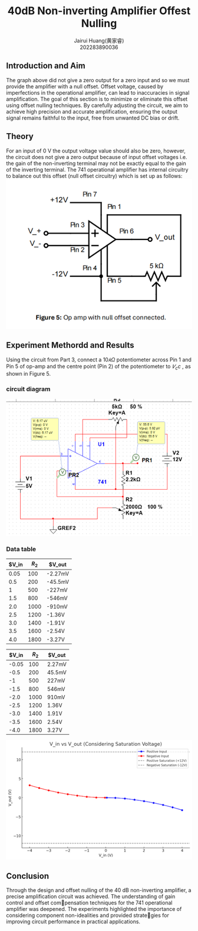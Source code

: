 # <center> 40dB Non-inverting Amplifier Offest Nulling</center>
<center>Jairui Huang(黄家睿)</center>
<center>202283890036</center>



## Introduction and Aim
The graph above did not give a zero output for a zero input and so we must 
provide the amplifier with a null offset. Offset voltage, caused by 
imperfections in the operational amplifier, can lead to inaccuracies in 
signal amplification. The goal of this section is to minimize or eliminate this 
offset using offset nulling techniques. By carefully adjusting the circuit, we
aim to achieve high precision and accurate amplification, ensuring the 
output signal remains faithful to the input, free from unwanted DC bias or 
drift.

## Theory

For an input of 0 V the output voltage value should also be zero, however, 
the circuit does not give a zero output because of input offset voltages i.e. 
the gain of the non-inverting terminal may not be exactly equal to the gain 
of the inverting terminal. The 741 operational amplifier has internal 
circuitry to balance out this offset (null offset circuitry) which is set up as 
follows:
![](../Lab_picture/Lab5_TheoryDiagram.png)

## Experiment Methordd and Results
Using the circuit from Part 3, connect a $10𝑘Ω$ potentiometer across Pin 
1 and Pin 5 of op-amp and the centre point (Pin 2) of the potentiometer 
to $𝑉_cc$
, as shown in Figure 5.

### circuit diagram
![](../Lab_picture/Lab6_circuitDiagram.png)


### Data table
|$V_in| $R_2$| $V_out|
|-----|--|---|
|0.05|100|-2.27mV|
|0.5|200|-45.5mV|
|1|500|-227mV|
|1.5|800|-546mV|
|2.0|1000|-910mV|
|2.5|1200|-1.36V|
|3.0|1400|-1.91V|
|3.5|1600|-2.54V|
|4.0|1800|-3.27V|

|$V_in| $R_2$| $V_out|
|-----|--|---|
|-0.05|100|2.27mV|
|-0.5|200|45.5mV|
|-1|500|227mV|
|-1.5|800|546mV|
|-2.0|1000|910mV|
|-2.5|1200|1.36V|
|-3.0|1400|1.91V|
|-3.5|1600|2.54V|
|-4.0|1800|3.27V|

![](../Lab_picture/Lab6_Vin&VoutDiagram.png)

## Conclusion
Through the design and offset nulling of the 40 dB non-inverting amplifier, a precise
amplification circuit was achieved. The understanding of gain control and offset compensation techniques for the 741 operational amplifier was deepened. The experiments
highlighted the importance of considering component non-idealities and provided strategies for improving circuit performance in practical applications.
